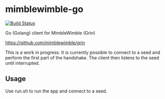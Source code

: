 # mimblewimble-go
[![Build Status](https://travis-ci.org/zkirill/mimblewimble-go.svg?branch=master)](https://travis-ci.org/zkirill/mimblewimble-go)

Go (Golang) client for MimbleWimble (Grin)


https://github.com/mimblewimble/grin


This is a work in progress. It is currently possible to connect to a seed and perform the first part of the handshake. The client then listens to the seed until interrupted.

## Usage
Use run.sh to run the app and connect to a seed.
